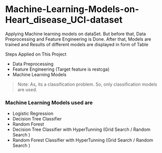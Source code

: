 # Machine-Learning-Models-on-Heart_disease_UCI-dataset
Applying Machine learning models on dataSet. But before that, Data Preprocessing and Feature Engineering is Done. After that, Models are trained and Results of different models are displayed in form of Table


Steps Applied on This Project
- Data Preprocessing
- Feature Engineering  (Target feature is restcga)
- Machine Learning Models



> Note: As, its a classification problem. So, only classification models are used.  


### Machine Learning Models used are
- Logistic Regression
- Decision Tree Classifier
- Random Forest
- Decision Tree Classifier with HyperTunning  (Grid Search / Random Search )
- Random Forest Classifier with HyperTunning  (Grid Search / Random Search )
